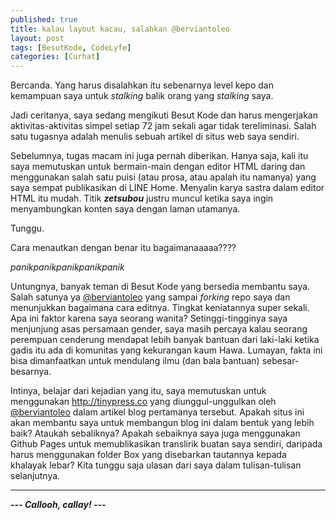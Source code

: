 ```yaml
---
published: true
title: kalau layout kacau, salahkan @berviantoleo
layout: post
tags: [BesutKode, CodeLyfe]
categories: [Curhat]
---
```

Bercanda. Yang harus disalahkan itu sebenarnya level kepo dan kemampuan saya untuk _stalking_ balik orang yang _stalking_ saya.

Jadi ceritanya, saya sedang mengikuti Besut Kode dan harus mengerjakan aktivitas-aktivitas simpel setiap 72 jam sekali agar tidak tereliminasi. Salah satu tugasnya adalah menulis sebuah artikel di situs web saya sendiri.

Sebelumnya, tugas macam ini juga pernah diberikan. Hanya saja, kali itu saya memutuskan untuk bermain-main dengan editor HTML daring dan menggunakan salah satu puisi (atau prosa, atau apalah itu namanya) yang saya sempat publikasikan di LINE Home. Menyalin karya sastra dalam editor HTML itu mudah. Titik **_zetsubou_** justru muncul ketika saya ingin menyambungkan konten saya dengan laman utamanya.

Tunggu.

Cara menautkan dengan benar itu bagaimanaaaaa????

_panikpanikpanikpanikpanik_

Untungnya, banyak teman di Besut Kode yang bersedia membantu saya. Salah satunya ya [@berviantoleo][leo] yang sampai _forking_ repo saya dan menunjukkan bagaimana cara editnya. Tingkat keniatannya super sekali. Apa ini faktor karena saya seorang wanita? Setinggi-tingginya saya menjunjung asas persamaan gender, saya masih percaya kalau seorang perempuan cenderung mendapat lebih banyak bantuan dari laki-laki ketika gadis itu ada di komunitas yang kekurangan kaum Hawa. Lumayan, fakta ini bisa dimanfaatkan untuk mendulang ilmu (dan bala bantuan) sebesar-besarnya.

Intinya, belajar dari kejadian yang itu, saya memutuskan untuk menggunakan <http://tinypress.co> yang diunggul-unggulkan oleh [@berviantoleo][leo] dalam artikel blog pertamanya tersebut. Apakah situs ini akan membantu saya untuk membangun blog ini dalam bentuk yang lebih baik? Ataukah sebaliknya? Apakah sebaiknya saya juga menggunakan Github Pages untuk memublikasikan translirik buatan saya sendiri, daripada harus menggunakan folder Box yang disebarkan tautannya kepada khalayak lebar? Kita tunggu saja ulasan dari saya dalam tulisan-tulisan selanjutnya.

---

**_--- Callooh, callay! ---_**

[leo]: http://berviantoleo.github.io